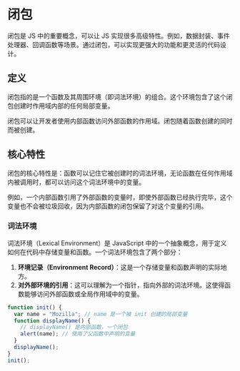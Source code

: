 # 闭包

闭包是 JS 中的重要概念，可以让 JS 实现很多高级特性。例如，数据封装、事件处理器、回调函数等场景。通过闭包，可以实现更强大的功能和更灵活的代码设计。

## 定义

闭包指的是一个函数及其周围环境（即词法环境）的组合。这个环境包含了这个闭包创建时作用域内部的任何局部变量。

闭包可以让开发者使用内部函数访问外部函数的作用域。闭包随着函数创建的同时而被创建。

## 核心特性

闭包的核心特性是：函数可以记住它被创建时的词法环境，无论函数在任何作用域内被调用时，都可以访问这个词法环境中的变量。

例如，一个内部函数引用了外部函数的变量时，即使外部函数已经执行完毕，这个变量也不会被垃圾回收，因为内部函数的闭包保留了对这个变量的引用。

### 词法环境

词法环境（Lexical Environment）是 JavaScript 中的一个抽象概念，用于定义如何在代码中存储变量和函数。一个词法环境包含了两个部分：

1. **环境记录（Environment Record）**：这是一个存储变量和函数声明的实际地方。
2. **对外部环境的引用**：这可以理解为一个指针，指向外部的词法环境。这使得函数能够访问外部函数或全局作用域中的变量。

```js
function init() {
  var name = "Mozilla"; // name 是一个被 init 创建的局部变量
  function displayName() {
    // displayName() 是内部函数，一个闭包
    alert(name); // 使用了父函数中声明的变量
  }
  displayName();
}
init();
```

